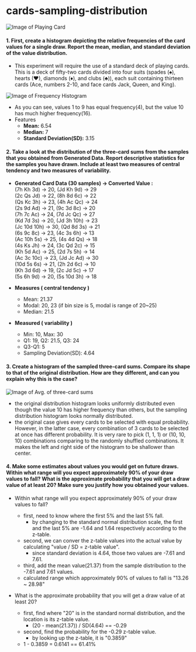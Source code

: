# cards-sampling-distribution

![Image of Playing Card](https://raw.githubusercontent.com/deep-diver/cards-sampling-distribution/master/playing-cards.png)

#### 1. First, create a histogram depicting the relative frequencies of the card values for a single draw. Report the mean, median, and standard deviation of the value distribution.

* This experiment will require the use of a standard deck of playing cards. This is a deck of fifty-two cards divided into four suits (spades (♠), hearts (♥), diamonds (♦), and clubs (♣)), each suit containing thirteen cards (Ace, numbers 2-10, and face cards Jack, Queen, and King).

![Image of Frequency Histogram](https://raw.githubusercontent.com/deep-diver/cards-sampling-distribution/master/freq_hist.png)

* As you can see, values 1 to 9 has equal frequency(4), but the value 10 has much higher frequency(16).
* Features
  * **Mean:** 6.54  
  * **Median:** 7
  * **Standard Deviation(SD):** 3.15

#### 2. Take a look at the distribution of the three-card sums from the samples that you obtained from Generated Data. Report descriptive statistics for the samples you have drawn. Include at least two measures of central tendency and two measures of variability.

* **Generated Card Data (30 samples) -> Converted Value :**  
(7h Kh 3d) -> 20, (Jd Kh 9d) -> 29  
(2c Qs Jd) -> 22, (8h 8d 6c) -> 22  
(Qs Kc 3h) -> 23, (4h Ac Qc) -> 24  
(2s 9d Ad) -> 21, (9c 3d 8c) -> 20  
(7h 7c Ac) -> 24, (7d Jc Qc) -> 27  
(Kd 7d 3s) -> 20, (Jd 3h 10h) -> 23  
(Jc 10d 10h) -> 30, (Qd 8d 3s) -> 21  
(6s 9c 8c) -> 23, (4c 3s 6h) -> 13  
(Ac 10h 5s) -> 25, (4s 4d Qs) -> 18  
(4s Ks Jh) -> 24, (3c Qd 2c) -> 15  
(Kh 5d Ac) -> 25, (2d 7s 5h) -> 14  
(Ac 3c 10c) -> 23, (Jd Jc Ad) -> 30  
(10d 5s 6s) -> 21, (2h 2d 6c) -> 10  
(Kh 3d 6d) -> 19, (2c Jd 5c) -> 17  
(5s 6h 9d) -> 20, (5s 10d 3h) -> 18  


* **Measures ( central tendency )**
  * Mean: 21.37
  * Modal: 20, 23 (if bin size is 5, modal is range of 20~25)
  * Median: 21.5
  
* **Measured ( variability )** 
  * Min: 10, Max: 30
  * Q1: 19, Q2: 21.5, Q3: 24
  * Q3-Q1: 5
  * Sampling Deviation(SD): 4.64
 
#### 3. Create a histogram of the sampled three-card sums. Compare its shape to that of the original distribution. How are they different, and can you explain why this is the case?

![Image of Avg. of three-card sums](https://raw.githubusercontent.com/deep-diver/cards-sampling-distribution/master/sample_hist.png)

* the original distribution histogram looks uniformly distributed even though the value 10 has higher frequency than others, but the sampling distribution histogram looks normally distributed. 
* the original case gives every cards to be selected with equal probability. However, in the latter case, every combination of 3 cards to be selected at once has different probability. It is very rare to pick (1, 1, 1) or (10, 10, 10) combinations comparing to the randomly shuffled combinations. It makes the left and right side of the histogram to be shallower than center.

#### 4. Make some estimates about values you would get on future draws. Within what range will you expect approximately 90% of your draw values to fall? What is the approximate probability that you will get a draw value of at least 20? Make sure you justify how you obtained your values.

* Within what range will you expect approximately 90% of your draw values to fall?
  * first, need to know where the first 5% and the last 5% fall.
    * by changing to the standard normal distribution scale, the first and the last 5% are -1.64 and 1.64 respectively according to the z-table.
  * second, we can conver the z-table values into the actual value by calculating "value / SD = z-table value". 
    * since standard deviation is 4.64, those two values are -7.61 and 7.61.
  * third, add the mean value(21.37) from the sample distribution to the -7.61 and 7.61 values.
  * calculated range which approximately 90% of values to fall is "13.26 ~ 28.98"
  
* What is the approximate probability that you will get a draw value of at least 20?
  * first, find where "20" is in the standard normal distribution, and the location is its z-table value.
    * (20 - mean(21.37)) / SD(4.64) == -0.29
  * second, find the probability for the -0.29 z-table value. 
    * by looking up the z-table, it is "0.3859"
  * 1 - 0.3859 = 0.6141 == 61.41%
